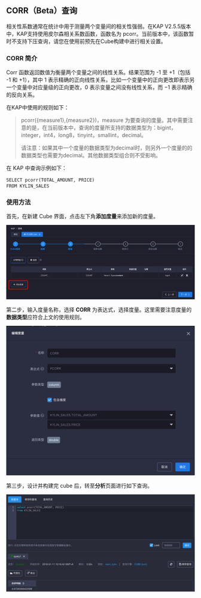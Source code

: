 ## CORR（Beta）查询 ##

相关性系数通常在统计中用于测量两个变量间的相关性强弱。在KAP V2.5.5版本中，KAP支持使用皮尔森相关系数函数，函数名为 pcorr。当前版本中，该函数暂时不支持下压查询，请您在使用前预先在Cube构建中进行相关设置。

### CORR 简介 ###

Corr 函数返回数值为衡量两个变量之间的线性关系。结果范围为 -1 至 +1（包括 -1 和 +1），其中 1 表示精确的正向线性关系，比如一个变量中的正向更改即表示另一个变量中对应量级的正向更改，0 表示变量之间没有线性关系，而 −1 表示精确的反向关系。

在KAP中使用的规则如下：

> pcorr({measure1},{measure2})，measure 为要查询的度量。其中需要注意的是，在当前版本中，查询的度量所支持的数据类型为：bigint，integer，int4，long8，tinyint，smallint，decimal。
>
> 请注意：如果其中一个度量的数据类型为decimal时，则另外一个度量的的数据类型也需要为decimal。其他数据类型组合则不受影响。

在 KAP 中查询示例如下：

```
SELECT pcorr(TOTAL_AMOUNT, PRICE)
FROM KYLIN_SALES
```

### 使用方法 ###

首先，在新建 Cube 界面，点击左下角**添加度量**来添加新的度量。

![添加度量页面](images/pcorr/cube.cn.png)

第二步，输入度量名称，选择 **CORR** 为表达式，选择度量。这里需要注意度量的**数据类型**应符合上文的使用规则。

![选择CORR表达式](images/pcorr/expression_cn.png)

第三步，设计并构建完 cube 后，转至**分析**页面进行如下查询。

![SQL 查询](images/pcorr/query_cn.png)
